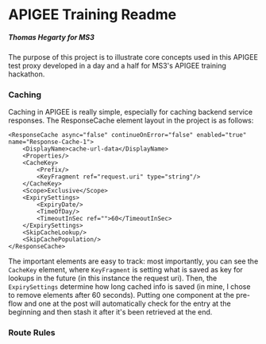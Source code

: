 # APIGEE Training Readme

##### Thomas Hegarty for MS3

The purpose of this project is to illustrate core concepts used in this APIGEE test proxy developed in a day and a half for MS3's APIGEE training hackathon.


### Caching

Caching in APIGEE is really simple, especially for caching backend service responses. The ResponseCache element layout in the project is as follows:
```
<ResponseCache async="false" continueOnError="false" enabled="true" name="Response-Cache-1">
    <DisplayName>cache-url-data</DisplayName>
    <Properties/>
    <CacheKey>
        <Prefix/>
        <KeyFragment ref="request.uri" type="string"/>
    </CacheKey>
    <Scope>Exclusive</Scope>
    <ExpirySettings>
        <ExpiryDate/>
        <TimeOfDay/>
        <TimeoutInSec ref="">60</TimeoutInSec>
    </ExpirySettings>
    <SkipCacheLookup/>
    <SkipCachePopulation/>
</ResponseCache>
```
The important elements are easy to track: most importantly, you can see the `CacheKey` element, where `KeyFragment` is setting what is saved as key for lookups in the future (in this instance the request uri). Then, the `ExpirySettings` determine how long cached info is saved (in mine, I chose to remove elements after 60 seconds). Putting one component at the pre-flow and one at the post will automatically check for the entry at the beginning and then stash it after it's been retrieved at the end.

### Route Rules